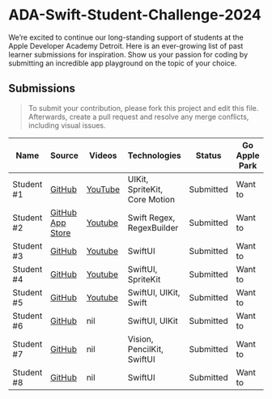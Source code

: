 # ADA-Swift-Student-Challenge-2024


We’re excited to continue our long-standing support of students at the Apple Developer Academy Detroit. Here is an ever-growing list of past learner submissions for inspiration. Show us your passion for coding by submitting an incredible app playground on the topic of your choice.


## Submissions

> To submit your contribution, please fork this project and edit this file. Afterwards, create a pull request and resolve any merge conflicts, including visual issues.

| Name | Source |    Videos    | Technologies | Status |  Go Apple Park |
|------|--------|--------------|--------------|--------|----------------|
| Student #1 | [GitHub](https://github.com/TheIntelCorei9/Swift-Student-Challenge-23) | [YouTube](https://www.youtube.com/watch?v=ViGDWfh0ViA) | UIKit, SpriteKit, Core Motion | Submitted | Want to |
| Student #2 | [GitHub](https://github.com/yongfrank/regexgo) <br> [App Store](https://apps.apple.com/app/regex-go/id6447801504) | [Youtube](https://www.youtube.com/watch?v=nNWsuZMPHtk) | Swift Regex, RegexBuilder | Submitted | Want to |
| Student #3 | [GitHub](https://github.com/henribredt/E-Piano-WWDC23) | [Youtube](https://www.youtube.com/watch?v=0ZGPRZ1uUi0) | SwiftUI | Submitted | Want to |
| Student #4 | [GitHub](https://github.com/omarabusharar/ssc-2023) | [Youtube](https://www.youtube.com/watch?v=aL7OD8BxTJ8) | SwiftUI, SpriteKit | Submitted | Want to |
| Student #5 | [GitHub](https://github.com/underthestars-zhy/DullApp) | [Youtube](https://youtu.be/znMqh_vipY0) | SwiftUI, UIKit, Swift | Submitted | Want to |
| Student #6 | [GitHub](https://github.com/xiaoyu2006/IFS) | nil | SwiftUI, UIKit | Submitted | Want to |
| Student #7 | [GitHub](https://github.com/wyy511511/ChineseCharacterLearning) | nil | Vision, PencilKit, SwiftUI | Submitted | Want to |
| Student #8 | [GitHub](https://github.com/tanmayg1502/Diffie-Hellman-Key-Swift-Playground) | nil | SwiftUI | Submitted | Want to |
